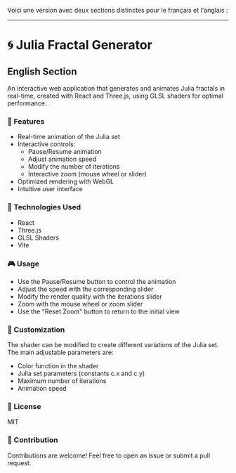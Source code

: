 Voici une version avec deux sections distinctes pour le français et l'anglais :

---

# 🌀 Julia Fractal Generator

## English Section

An interactive web application that generates and animates Julia fractals in real-time, created with React and Three.js, using GLSL shaders for optimal performance.

### 🌟 Features

- Real-time animation of the Julia set
- Interactive controls:
  - Pause/Resume animation
  - Adjust animation speed
  - Modify the number of iterations
  - Interactive zoom (mouse wheel or slider)
- Optimized rendering with WebGL
- Intuitive user interface

### 🚀 Technologies Used

- React
- Three.js
- GLSL Shaders
- Vite

### 🎮 Usage

- Use the Pause/Resume button to control the animation
- Adjust the speed with the corresponding slider
- Modify the render quality with the iterations slider
- Zoom with the mouse wheel or zoom slider
- Use the "Reset Zoom" button to return to the initial view

### 🔧 Customization

The shader can be modified to create different variations of the Julia set. The main adjustable parameters are:
- Color function in the shader
- Julia set parameters (constants c.x and c.y)
- Maximum number of iterations
- Animation speed

### 📝 License

MIT

### 🤝 Contribution

Contributions are welcome! Feel free to open an issue or submit a pull request.
